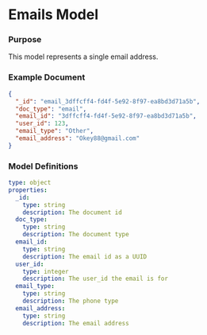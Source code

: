 
# Emails Model

### Purpose

This model represents a single email address.

### Example Document

```json
{
  "_id": "email_3dffcff4-fd4f-5e92-8f97-ea8bd3d71a5b",
  "doc_type": "email",
  "email_id": "3dffcff4-fd4f-5e92-8f97-ea8bd3d71a5b",
  "user_id": 123,
  "email_type": "Other",
  "email_address": "Okey88@gmail.com"
}
```

### Model Definitions

```yaml
type: object
properties:
  _id:
    type: string
    description: The document id
  doc_type:
    type: string
    description: The document type
  email_id:
    type: string
    description: The email id as a UUID
  user_id:
    type: integer
    description: The user_id the email is for
  email_type:
    type: string
    description: The phone type
  email_address:
    type: string
    description: The email address
```
